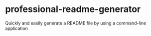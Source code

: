 # professional-readme-generator
Quickly and easily generate a README file by using a command-line application
